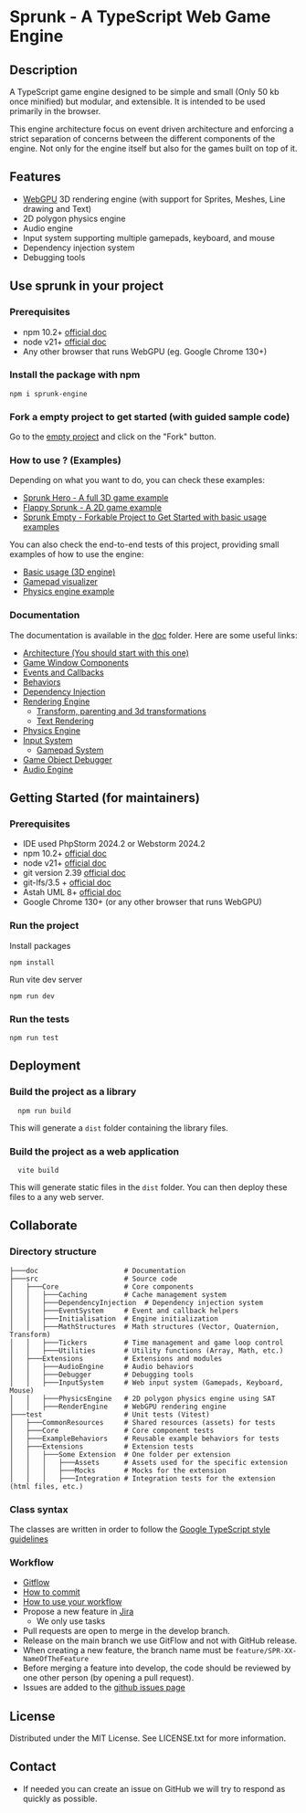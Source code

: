 # Sprunk - A TypeScript Web Game Engine

## Description
A TypeScript game engine designed to be simple and small (Only 50 kb once minified) but modular, and extensible. It is intended to be used primarily in the browser. 

This engine architecture focus on event driven architecture and enforcing a strict separation of concerns between the different components of the engine. Not only for the engine itself but also for the games built on top of it.

## Features
* [WebGPU](https://gpuweb.github.io/gpuweb/) 3D rendering engine (with support for Sprites, Meshes, Line drawing and Text)
* 2D polygon physics engine
* Audio engine
* Input system supporting multiple gamepads, keyboard, and mouse
* Dependency injection system
* Debugging tools

## Use sprunk in your project
### Prerequisites
* npm 10.2+ [official doc](https://docs.npmjs.com/try-the-latest-stable-version-of-npm)
* node v21+ [official doc](https://nodejs.org/en/download)
* Any other browser that runs WebGPU (eg. Google Chrome 130+)

### Install the package with npm
```shell
npm i sprunk-engine
```

### Fork a empty project to get started (with guided sample code)
Go to the [empty project](https://github.com/sprunk-engine/empty) and click on the "Fork" button.

### How to use ? (Examples)
Depending on what you want to do, you can check these examples:
* [Sprunk Hero - A full 3D game example](https://github.com/sprunk-engine/sprunk-hero/)
* [Flappy Sprunk - A 2D game example](https://github.com/sprunk-engine/flappy-sprunk)
* [Sprunk Empty - Forkable Project to Get Started with basic usage examples](https://github.com/sprunk-engine/empty)

You can also check the end-to-end tests of this project, providing small examples of how to use the engine:
* [Basic usage (3D engine)](src/main.ts)
* [Gamepad visualizer](test/Extensions/InputSystem/Gamepad/main.ts)
* [Physics engine example](test/Extensions/PhysicsEngine/Integration/PhysicsSandbox/main.ts)

### Documentation
The documentation is available in the [doc](doc) folder.
Here are some useful links:
* [Architecture (You should start with this one)](doc/architechture.md)
* [Game Window Components](doc/game-window-components.md)
* [Events and Callbacks](doc/events.md)
* [Behaviors](doc/behaviors.md)
* [Dependency Injection](doc/dependency-injection.md)
* [Rendering Engine](doc/extensions/render-engine/render-engine.md)
  * [Transform, parenting and 3d transformations](doc/extensions/render-engine/3d-transformations-usage.md)
  * [Text Rendering](doc/extensions/render-engine/text-render-behavior.md)
* [Physics Engine](doc/extensions/physics-engine/physics-engine.md)
* [Input System](doc/extensions/input-system/input-system.md)
  * [Gamepad System](doc/extensions/input-system/gamepad-system.md)
* [Game Object Debugger](doc/extensions/debugger/game-object-debugger.md)
* [Audio Engine](doc/extensions/audio-engine/audio-engine.md)

## Getting Started (for maintainers)

### Prerequisites
* IDE used PhpStorm 2024.2 or Webstorm 2024.2
* npm 10.2+ [official doc](https://docs.npmjs.com/try-the-latest-stable-version-of-npm)
* node v21+ [official doc](https://nodejs.org/en/download)
* git version 2.39 [official doc](https://git-scm.com/)
* git-lfs/3.5 + [official doc](https://git-lfs.github.com/)
* Astah UML 8+ [official doc](https://astah.net/products/astah-uml/)
* Google Chrome 130+ (or any other browser that runs WebGPU)

### Run the project
Install packages
```shell
npm install
```
Run vite dev server
```shell
npm run dev 
```

### Run the tests
```shell
npm run test
```

## Deployment
### Build the project as a library
```shell
  npm run build
```
This will generate a `dist` folder containing the library files.

### Build the project as a web application
```shell
  vite build
```
This will generate static files in the `dist` folder. 
You can then deploy these files to a any web server.

## Collaborate
### Directory structure
```shell
├───doc                     # Documentation
├───src                     # Source code
│   ├───Core                # Core components
│   │   ├───Caching         # Cache management system
│   │   ├───DependencyInjection  # Dependency injection system
│   │   ├───EventSystem     # Event and callback helpers
│   │   ├───Initialisation  # Engine initialization
│   │   ├───MathStructures  # Math structures (Vector, Quaternion, Transform)
│   │   ├───Tickers         # Time management and game loop control
│   │   ├───Utilities       # Utility functions (Array, Math, etc.)
│   ├───Extensions          # Extensions and modules
│   │   ├───AudioEngine     # Audio behaviors
│   │   ├───Debugger        # Debugging tools
│   │   ├───InputSystem     # Web input system (Gamepads, Keyboard, Mouse)
│   │   ├───PhysicsEngine   # 2D polygon physics engine using SAT
│   │   ├───RenderEngine    # WebGPU rendering engine
├───test                    # Unit tests (Vitest)
│   ├───CommonResources     # Shared resources (assets) for tests
│   ├───Core                # Core component tests
│   ├───ExampleBehaviors    # Reusable example behaviors for tests
│   ├───Extensions          # Extension tests
│   │   ├───Some Extension  # One folder per extension
│   │   │   ├───Assets      # Assets used for the specific extension
│   │   │   ├───Mocks       # Mocks for the extension
│   │   │   ├───Integration # Integration tests for the extension (html files, etc.)

```
### Class syntax
The classes are written in order to follow the [Google TypeScript style guidelines](https://google.github.io/styleguide/tsguide.html#classes)

### Workflow
* [Gitflow](https://www.atlassian.com/fr/git/tutorials/comparing-workflows/gitflow-workflow#:~:text=Gitflow%20est%20l'un%20des,les%20hotfix%20vers%20la%20production.)
* [How to commit](https://www.conventionalcommits.org/en/v1.0.0/)
* [How to use your workflow](https://nvie.com/posts/a-successful-git-branching-model/)
* Propose a new feature in [Jira](https://ejcpnvprojects.atlassian.net/jira/software/projects/SPR/boards/5/backlog)
    * We only use tasks
* Pull requests are open to merge in the develop branch.
* Release on the main branch we use GitFlow and not with GitHub release.
* When creating a new feature, the branch name must be `feature/SPR-XX-NameOfTheFeature`
* Before merging a feature into develop, the code should be reviewed by one other person (by opening a pull request).
* Issues are added to the [github issues page](https://github.com/CPNV-ES/game-engine/issues)

## License
Distributed under the MIT License. See LICENSE.txt for more information.

## Contact

* If needed you can create an issue on GitHub we will try to respond as quickly as possible.
